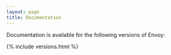 ```yaml
---
layout: page
title: Documentation
---
```


Documentation is available for the following versions of Envoy:

{% include versions.html %}
